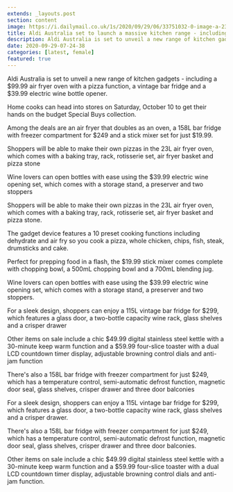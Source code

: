 ```yaml
---
extends: _layouts.post
section: content
image: https://i.dailymail.co.uk/1s/2020/09/29/06/33751032-0-image-a-23_1601358502213.jpg 
title: Aldi Australia set to launch a massive kitchen range - including a $99.99 air fryer 
description: Aldi Australia is set to unveil a new range of kitchen gadgets - including a $99.99 air fryer oven with a pizza function, a vintage bar fridge and a $39.99 electric wine bottle opener. 
date: 2020-09-29-07-24-38 
categories: [latest, female] 
featured: true 
--- 
```

Aldi Australia is set to unveil a new range of kitchen gadgets - including a $99.99 air fryer oven with a pizza function, a vintage bar fridge and a $39.99 electric wine bottle opener.

Home cooks can head into stores on Saturday, October 10 to get their hands on the budget Special Buys collection.

Among the deals are an air fryer that doubles as an oven, a 158L bar fridge with freezer compartment for $249 and a stick mixer set for just $19.99. 

Shoppers will be able to make their own pizzas in the 23L air fryer oven, which comes with a baking tray, rack, rotisserie set, air fryer basket and pizza stone

Wine lovers can open bottles with ease using the $39.99 electric wine opening set, which comes with a storage stand, a preserver and two stoppers

Shoppers will be able to make their own pizzas in the 23L air fryer oven, which comes with a baking tray, rack, rotisserie set, air fryer basket and pizza stone.

The gadget device features a 10 preset cooking functions including dehydrate and air fry so you cook a pizza, whole chicken, chips, fish, steak, drumsticks and cake. 

Perfect for prepping food in a flash, the $19.99 stick mixer comes complete with chopping bowl, a 500mL chopping bowl and a 700mL blending jug.

Wine lovers can open bottles with ease using the $39.99 electric wine opening set, which comes with a storage stand, a preserver and two stoppers.

For a sleek design, shoppers can enjoy a 115L vintage bar fridge for $299, which features a glass door, a two-bottle capacity wine rack, glass shelves and a crisper drawer

Other items on sale include a chic $49.99 digital stainless steel kettle with a 30-minute keep warm function and a $59.99 four-slice toaster with a dual LCD countdown timer display, adjustable browning control dials and anti-jam function

There's also a 158L bar fridge with freezer compartment for just $249, which has a temperature control, semi-automatic defrost function, magnetic door seal, glass shelves, crisper drawer and three door balconies

For a sleek design, shoppers can enjoy a 115L vintage bar fridge for $299, which features a glass door, a two-bottle capacity wine rack, glass shelves and a crisper drawer.

There's also a 158L bar fridge with freezer compartment for just $249, which has a temperature control, semi-automatic defrost function, magnetic door seal, glass shelves, crisper drawer and three door balconies. 

Other items on sale include a chic $49.99 digital stainless steel kettle with a 30-minute keep warm function and a $59.99 four-slice toaster with a dual LCD countdown timer display, adjustable browning control dials and anti-jam function. 

